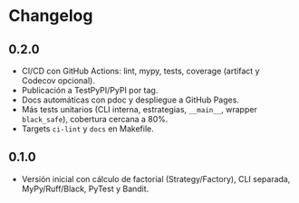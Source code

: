 # Changelog

## 0.2.0
- CI/CD con GitHub Actions: lint, mypy, tests, coverage (artifact y Codecov opcional).
- Publicación a TestPyPI/PyPI por tag.
- Docs automáticas con pdoc y despliegue a GitHub Pages.
- Más tests unitarios (CLI interna, estrategias, `__main__`, wrapper `black_safe`), cobertura cercana a 80%.
- Targets `ci-lint` y `docs` en Makefile.

## 0.1.0
- Versión inicial con cálculo de factorial (Strategy/Factory), CLI separada, MyPy/Ruff/Black, PyTest y Bandit.
